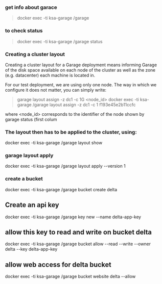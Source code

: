 ### get info about garace
> docker exec -ti ksa-garage /garage

### to check status

> docker exec -ti ksa-garage /garage status

### Creating a cluster layout
Creating a cluster layout for a Garage deployment means informing Garage of the disk space available on each node of the cluster as well as the zone (e.g. datacenter) each machine is located in.

For our test deployment, we are using only one node. The way in which we configure it does not matter, you can simply write:

> garage layout assign -z dc1 -c 1G <node_id>
docker exec -ti ksa-garage /garage layout assign -z dc1 -c 1 f193e45e2b11ccfc

where <node_id> corresponds to the identifier of the node shown by garage status (first colum

### The layout then has to be applied to the cluster, using:

docker exec -ti ksa-garage /garage layout show
### garage layout apply
docker exec -ti ksa-garage /garage layout apply --version 1

### create a bucket
docker exec -ti ksa-garage /garage bucket create delta


## Create an api key

docker exec -ti ksa-garage /garage key new --name delta-app-key

## allow this key to read and write on bucket delta
docker exec -ti ksa-garage /garage bucket allow --read --write --owner delta --key delta-app-key 

## allow web access for delta bucket
docker exec -ti ksa-garage /garage bucket website delta --allow 